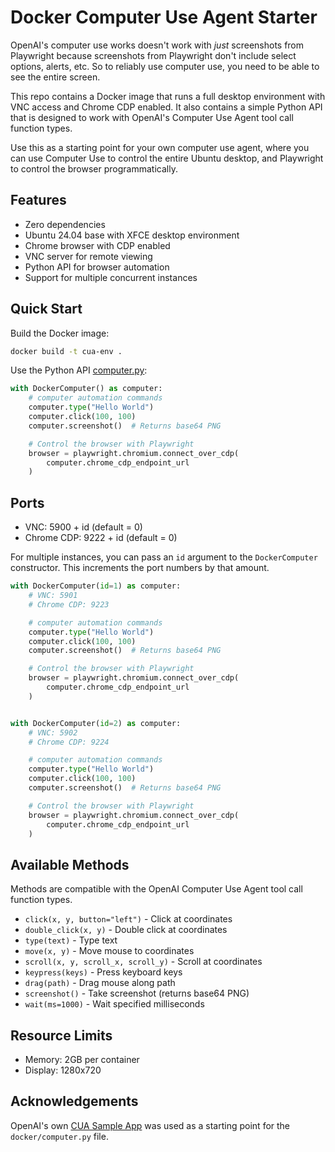 # Docker Computer Use Agent Starter

OpenAI's computer use works doesn't work with *just* screenshots from Playwright because screenshots from Playwright don't include select options, alerts, etc. So to reliably use computer use, you need to be able to see the entire screen.

This repo contains a Docker image that runs a full desktop environment with VNC access and Chrome CDP enabled. It also contains a simple Python API that is designed to work with OpenAI's Computer Use Agent tool call function types.

Use this as a starting point for your own computer use agent, where you can use Computer Use to control the entire Ubuntu desktop, and Playwright to control the browser programmatically.

## Features

- Zero dependencies
- Ubuntu 24.04 base with XFCE desktop environment
- Chrome browser with CDP enabled
- VNC server for remote viewing
- Python API for browser automation
- Support for multiple concurrent instances

## Quick Start

Build the Docker image:

```bash
docker build -t cua-env .
```

Use the Python API [computer.py](docker/computer.py):

```python
with DockerComputer() as computer:
    # computer automation commands
    computer.type("Hello World")
    computer.click(100, 100)
    computer.screenshot()  # Returns base64 PNG

    # Control the browser with Playwright
    browser = playwright.chromium.connect_over_cdp(
        computer.chrome_cdp_endpoint_url
    )
```

## Ports

- VNC: 5900 + id (default = 0)
- Chrome CDP: 9222 + id (default = 0)

For multiple instances, you can pass an `id` argument to the `DockerComputer` constructor. This increments the port numbers by that amount.

```python
with DockerComputer(id=1) as computer:
    # VNC: 5901
    # Chrome CDP: 9223

    # computer automation commands
    computer.type("Hello World")
    computer.click(100, 100)
    computer.screenshot()  # Returns base64 PNG

    # Control the browser with Playwright
    browser = playwright.chromium.connect_over_cdp(
        computer.chrome_cdp_endpoint_url
    )


with DockerComputer(id=2) as computer:
    # VNC: 5902
    # Chrome CDP: 9224

    # computer automation commands
    computer.type("Hello World")
    computer.click(100, 100)
    computer.screenshot()  # Returns base64 PNG

    # Control the browser with Playwright
    browser = playwright.chromium.connect_over_cdp(
        computer.chrome_cdp_endpoint_url
    )
```

## Available Methods

Methods are compatible with the OpenAI Computer Use Agent tool call function types.

- `click(x, y, button="left")` - Click at coordinates
- `double_click(x, y)` - Double click at coordinates
- `type(text)` - Type text
- `move(x, y)` - Move mouse to coordinates
- `scroll(x, y, scroll_x, scroll_y)` - Scroll at coordinates
- `keypress(keys)` - Press keyboard keys
- `drag(path)` - Drag mouse along path
- `screenshot()` - Take screenshot (returns base64 PNG)
- `wait(ms=1000)` - Wait specified milliseconds

## Resource Limits

- Memory: 2GB per container
- Display: 1280x720

## Acknowledgements

OpenAI's own [CUA Sample App](https://github.com/openai/openai-cua-sample-app) was used as a starting point for the `docker/computer.py` file.
